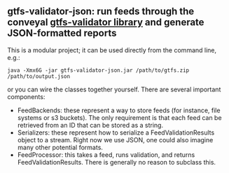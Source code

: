 ## gtfs-validator-json: run feeds through the conveyal [gtfs-validator library](https://www.github.com/conveyal/gtfs-validator) and generate JSON-formatted reports

This is a modular project; it can be used directly from the command line, e.g.:

`java -Xmx6G -jar gtfs-validator-json.jar /path/to/gtfs.zip /path/to/output.json`

or you can wire the classes together yourself. There are several important components:
- FeedBackends: these represent a way to store feeds (for instance, file systems or s3 buckets). The only requirement is that each feed can be retrieved from an ID that can be stored as a string.
- Serializers: these represent how to serialize a FeedValidationResults object to a stream. Right now we use JSON, one could also imagine many other potential formats.
- FeedProcessor: this takes a feed, runs validation, and returns FeedValidationResults. There is generally no reason to subclass this.